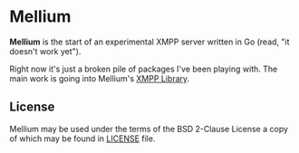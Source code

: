 # Mellium

**Mellium** is the start of an experimental XMPP server written in Go (read, "it
doesn't work yet").

Right now it's just a broken pile of packages I've been playing with. The main
work is going into Mellium's [XMPP Library][koine].

## License

Mellium may be used under the terms of the BSD 2-Clause License a copy of which
may be found in [LICENSE] file.

[koine]: https://mellium.im/xmpp
[LICENSE]: ./LICENSE

